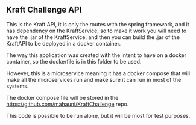 Kraft Challenge API
-------------------

This is the Kraft API, it is only the routes with the spring framework, and it
has dependency on the KraftService, so to make it work you will need to have the
.jar of the KraftService, and then you can build the .jar of the KraftAPI to be 
deployed in a docker container.

The way this application was created with the intent to have on a docker container, 
so the dockerfile is in this folder to be used.

However, this is a microservice meaning it has a docker compose that will make all the 
microservices run and make sure it can run in most of the systems.

The docker compose file will be stored in the https://github.com/mahauni/KraftChallenge
repo.

This code is possible to be run alone, but it will be most for test purposes.
